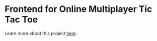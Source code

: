 # Frontend for Online Multiplayer Tic Tac Toe

Learn more about this project [here](https://gist.github.com/psterckx/b40040d5abe9e218ebd6849527389968).
